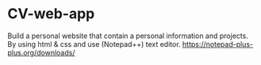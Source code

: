 # CV-web-app
Build a personal website that contain a personal information and projects.
By using html & css and use (Notepad++) text editor.
https://notepad-plus-plus.org/downloads/

